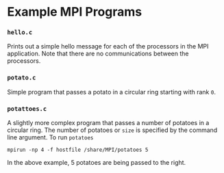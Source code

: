 # Example MPI Programs

### `hello.c`

Prints out a simple hello message for each of the processors in the MPI application.   Note that there are no communications between the processors.

### `potato.c`

Simple program that passes a potato in a circular ring starting with rank `0`.

### `potattoes.c`

A slightly more complex program that passes a number of potatoes in a circular ring.  The number of potatoes or `size` is specified by the command line argument.  To run `potatoes`

```
mpirun -np 4 -f hostfile /share/MPI/potatoes 5
```

In the above example, 5 potatoes are being passed to the right.
